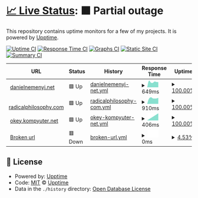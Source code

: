 # [📈 Live Status](https://upptime.github.io/upptime): <!--live status--> **🟧 Partial outage**

This repository contains uptime monitors for a few of my projects. It is powered by [Upptime](https://github.com/upptime/upptime).

[![Uptime CI](https://github.com/danielnemenyi/upptime/workflows/Uptime%20CI/badge.svg)](https://github.com/danielnemenyi/upptime/actions?query=workflow%3A%22Uptime+CI%22)
[![Response Time CI](https://github.com/danielnemenyi/upptime/workflows/Response%20Time%20CI/badge.svg)](https://github.com/danielnemenyi/upptime/actions?query=workflow%3A%22Response+Time+CI%22)
[![Graphs CI](https://github.com/danielnemenyi/upptime/workflows/Graphs%20CI/badge.svg)](https://github.com/danielnemenyi/upptime/actions?query=workflow%3A%22Graphs+CI%22)
[![Static Site CI](https://github.com/danielnemenyi/upptime/workflows/Static%20Site%20CI/badge.svg)](https://github.com/danielnemenyi/upptime/actions?query=workflow%3A%22Static+Site+CI%22)
[![Summary CI](https://github.com/danielnemenyi/upptime/workflows/Summary%20CI/badge.svg)](https://github.com/danielnemenyi/upptime/actions?query=workflow%3A%22Summary+CI%22)

<!--start: status pages-->
<!-- This summary is generated by Upptime (https://github.com/upptime/upptime) -->
<!-- Do not edit this manually, your changes will be overwritten -->
<!-- prettier-ignore -->
| URL | Status | History | Response Time | Uptime |
| --- | ------ | ------- | ------------- | ------ |
| <img alt="" src="https://favicons.githubusercontent.com/danielnemenyi.net" height="13"> [danielnemenyi.net](https://danielnemenyi.net) | 🟩 Up | [danielnemenyi-net.yml](https://github.com/danielnemenyi/upptime/commits/HEAD/history/danielnemenyi-net.yml) | <details><summary><img alt="Response time graph" src="./graphs/danielnemenyi-net/response-time-week.png" height="20"> 649ms</summary><br><a href="https://danielnemenyi.github.io/upptime/history/danielnemenyi-net"><img alt="Response time 649" src="https://img.shields.io/endpoint?url=https%3A%2F%2Fraw.githubusercontent.com%2Fdanielnemenyi%2Fupptime%2FHEAD%2Fapi%2Fdanielnemenyi-net%2Fresponse-time.json"></a><br><a href="https://danielnemenyi.github.io/upptime/history/danielnemenyi-net"><img alt="24-hour response time 649" src="https://img.shields.io/endpoint?url=https%3A%2F%2Fraw.githubusercontent.com%2Fdanielnemenyi%2Fupptime%2FHEAD%2Fapi%2Fdanielnemenyi-net%2Fresponse-time-day.json"></a><br><a href="https://danielnemenyi.github.io/upptime/history/danielnemenyi-net"><img alt="7-day response time 649" src="https://img.shields.io/endpoint?url=https%3A%2F%2Fraw.githubusercontent.com%2Fdanielnemenyi%2Fupptime%2FHEAD%2Fapi%2Fdanielnemenyi-net%2Fresponse-time-week.json"></a><br><a href="https://danielnemenyi.github.io/upptime/history/danielnemenyi-net"><img alt="30-day response time 649" src="https://img.shields.io/endpoint?url=https%3A%2F%2Fraw.githubusercontent.com%2Fdanielnemenyi%2Fupptime%2FHEAD%2Fapi%2Fdanielnemenyi-net%2Fresponse-time-month.json"></a><br><a href="https://danielnemenyi.github.io/upptime/history/danielnemenyi-net"><img alt="1-year response time 649" src="https://img.shields.io/endpoint?url=https%3A%2F%2Fraw.githubusercontent.com%2Fdanielnemenyi%2Fupptime%2FHEAD%2Fapi%2Fdanielnemenyi-net%2Fresponse-time-year.json"></a></details> | <details><summary><a href="https://danielnemenyi.github.io/upptime/history/danielnemenyi-net">100.00%</a></summary><a href="https://danielnemenyi.github.io/upptime/history/danielnemenyi-net"><img alt="All-time uptime 100.00%" src="https://img.shields.io/endpoint?url=https%3A%2F%2Fraw.githubusercontent.com%2Fdanielnemenyi%2Fupptime%2FHEAD%2Fapi%2Fdanielnemenyi-net%2Fuptime.json"></a><br><a href="https://danielnemenyi.github.io/upptime/history/danielnemenyi-net"><img alt="24-hour uptime 100.00%" src="https://img.shields.io/endpoint?url=https%3A%2F%2Fraw.githubusercontent.com%2Fdanielnemenyi%2Fupptime%2FHEAD%2Fapi%2Fdanielnemenyi-net%2Fuptime-day.json"></a><br><a href="https://danielnemenyi.github.io/upptime/history/danielnemenyi-net"><img alt="7-day uptime 100.00%" src="https://img.shields.io/endpoint?url=https%3A%2F%2Fraw.githubusercontent.com%2Fdanielnemenyi%2Fupptime%2FHEAD%2Fapi%2Fdanielnemenyi-net%2Fuptime-week.json"></a><br><a href="https://danielnemenyi.github.io/upptime/history/danielnemenyi-net"><img alt="30-day uptime 100.00%" src="https://img.shields.io/endpoint?url=https%3A%2F%2Fraw.githubusercontent.com%2Fdanielnemenyi%2Fupptime%2FHEAD%2Fapi%2Fdanielnemenyi-net%2Fuptime-month.json"></a><br><a href="https://danielnemenyi.github.io/upptime/history/danielnemenyi-net"><img alt="1-year uptime 100.00%" src="https://img.shields.io/endpoint?url=https%3A%2F%2Fraw.githubusercontent.com%2Fdanielnemenyi%2Fupptime%2FHEAD%2Fapi%2Fdanielnemenyi-net%2Fuptime-year.json"></a></details>
| <img alt="" src="https://favicons.githubusercontent.com/www.radicalphilosophy.com" height="13"> [radicalphilosophy.com](https://www.radicalphilosophy.com) | 🟩 Up | [radicalphilosophy-com.yml](https://github.com/danielnemenyi/upptime/commits/HEAD/history/radicalphilosophy-com.yml) | <details><summary><img alt="Response time graph" src="./graphs/radicalphilosophy-com/response-time-week.png" height="20"> 910ms</summary><br><a href="https://danielnemenyi.github.io/upptime/history/radicalphilosophy-com"><img alt="Response time 910" src="https://img.shields.io/endpoint?url=https%3A%2F%2Fraw.githubusercontent.com%2Fdanielnemenyi%2Fupptime%2FHEAD%2Fapi%2Fradicalphilosophy-com%2Fresponse-time.json"></a><br><a href="https://danielnemenyi.github.io/upptime/history/radicalphilosophy-com"><img alt="24-hour response time 910" src="https://img.shields.io/endpoint?url=https%3A%2F%2Fraw.githubusercontent.com%2Fdanielnemenyi%2Fupptime%2FHEAD%2Fapi%2Fradicalphilosophy-com%2Fresponse-time-day.json"></a><br><a href="https://danielnemenyi.github.io/upptime/history/radicalphilosophy-com"><img alt="7-day response time 910" src="https://img.shields.io/endpoint?url=https%3A%2F%2Fraw.githubusercontent.com%2Fdanielnemenyi%2Fupptime%2FHEAD%2Fapi%2Fradicalphilosophy-com%2Fresponse-time-week.json"></a><br><a href="https://danielnemenyi.github.io/upptime/history/radicalphilosophy-com"><img alt="30-day response time 910" src="https://img.shields.io/endpoint?url=https%3A%2F%2Fraw.githubusercontent.com%2Fdanielnemenyi%2Fupptime%2FHEAD%2Fapi%2Fradicalphilosophy-com%2Fresponse-time-month.json"></a><br><a href="https://danielnemenyi.github.io/upptime/history/radicalphilosophy-com"><img alt="1-year response time 910" src="https://img.shields.io/endpoint?url=https%3A%2F%2Fraw.githubusercontent.com%2Fdanielnemenyi%2Fupptime%2FHEAD%2Fapi%2Fradicalphilosophy-com%2Fresponse-time-year.json"></a></details> | <details><summary><a href="https://danielnemenyi.github.io/upptime/history/radicalphilosophy-com">100.00%</a></summary><a href="https://danielnemenyi.github.io/upptime/history/radicalphilosophy-com"><img alt="All-time uptime 100.00%" src="https://img.shields.io/endpoint?url=https%3A%2F%2Fraw.githubusercontent.com%2Fdanielnemenyi%2Fupptime%2FHEAD%2Fapi%2Fradicalphilosophy-com%2Fuptime.json"></a><br><a href="https://danielnemenyi.github.io/upptime/history/radicalphilosophy-com"><img alt="24-hour uptime 100.00%" src="https://img.shields.io/endpoint?url=https%3A%2F%2Fraw.githubusercontent.com%2Fdanielnemenyi%2Fupptime%2FHEAD%2Fapi%2Fradicalphilosophy-com%2Fuptime-day.json"></a><br><a href="https://danielnemenyi.github.io/upptime/history/radicalphilosophy-com"><img alt="7-day uptime 100.00%" src="https://img.shields.io/endpoint?url=https%3A%2F%2Fraw.githubusercontent.com%2Fdanielnemenyi%2Fupptime%2FHEAD%2Fapi%2Fradicalphilosophy-com%2Fuptime-week.json"></a><br><a href="https://danielnemenyi.github.io/upptime/history/radicalphilosophy-com"><img alt="30-day uptime 100.00%" src="https://img.shields.io/endpoint?url=https%3A%2F%2Fraw.githubusercontent.com%2Fdanielnemenyi%2Fupptime%2FHEAD%2Fapi%2Fradicalphilosophy-com%2Fuptime-month.json"></a><br><a href="https://danielnemenyi.github.io/upptime/history/radicalphilosophy-com"><img alt="1-year uptime 100.00%" src="https://img.shields.io/endpoint?url=https%3A%2F%2Fraw.githubusercontent.com%2Fdanielnemenyi%2Fupptime%2FHEAD%2Fapi%2Fradicalphilosophy-com%2Fuptime-year.json"></a></details>
| <img alt="" src="https://favicons.githubusercontent.com/okey.kompyuter.net" height="13"> [okey.kompyuter.net](https://okey.kompyuter.net) | 🟩 Up | [okey-kompyuter-net.yml](https://github.com/danielnemenyi/upptime/commits/HEAD/history/okey-kompyuter-net.yml) | <details><summary><img alt="Response time graph" src="./graphs/okey-kompyuter-net/response-time-week.png" height="20"> 406ms</summary><br><a href="https://danielnemenyi.github.io/upptime/history/okey-kompyuter-net"><img alt="Response time 406" src="https://img.shields.io/endpoint?url=https%3A%2F%2Fraw.githubusercontent.com%2Fdanielnemenyi%2Fupptime%2FHEAD%2Fapi%2Fokey-kompyuter-net%2Fresponse-time.json"></a><br><a href="https://danielnemenyi.github.io/upptime/history/okey-kompyuter-net"><img alt="24-hour response time 406" src="https://img.shields.io/endpoint?url=https%3A%2F%2Fraw.githubusercontent.com%2Fdanielnemenyi%2Fupptime%2FHEAD%2Fapi%2Fokey-kompyuter-net%2Fresponse-time-day.json"></a><br><a href="https://danielnemenyi.github.io/upptime/history/okey-kompyuter-net"><img alt="7-day response time 406" src="https://img.shields.io/endpoint?url=https%3A%2F%2Fraw.githubusercontent.com%2Fdanielnemenyi%2Fupptime%2FHEAD%2Fapi%2Fokey-kompyuter-net%2Fresponse-time-week.json"></a><br><a href="https://danielnemenyi.github.io/upptime/history/okey-kompyuter-net"><img alt="30-day response time 406" src="https://img.shields.io/endpoint?url=https%3A%2F%2Fraw.githubusercontent.com%2Fdanielnemenyi%2Fupptime%2FHEAD%2Fapi%2Fokey-kompyuter-net%2Fresponse-time-month.json"></a><br><a href="https://danielnemenyi.github.io/upptime/history/okey-kompyuter-net"><img alt="1-year response time 406" src="https://img.shields.io/endpoint?url=https%3A%2F%2Fraw.githubusercontent.com%2Fdanielnemenyi%2Fupptime%2FHEAD%2Fapi%2Fokey-kompyuter-net%2Fresponse-time-year.json"></a></details> | <details><summary><a href="https://danielnemenyi.github.io/upptime/history/okey-kompyuter-net">100.00%</a></summary><a href="https://danielnemenyi.github.io/upptime/history/okey-kompyuter-net"><img alt="All-time uptime 100.00%" src="https://img.shields.io/endpoint?url=https%3A%2F%2Fraw.githubusercontent.com%2Fdanielnemenyi%2Fupptime%2FHEAD%2Fapi%2Fokey-kompyuter-net%2Fuptime.json"></a><br><a href="https://danielnemenyi.github.io/upptime/history/okey-kompyuter-net"><img alt="24-hour uptime 100.00%" src="https://img.shields.io/endpoint?url=https%3A%2F%2Fraw.githubusercontent.com%2Fdanielnemenyi%2Fupptime%2FHEAD%2Fapi%2Fokey-kompyuter-net%2Fuptime-day.json"></a><br><a href="https://danielnemenyi.github.io/upptime/history/okey-kompyuter-net"><img alt="7-day uptime 100.00%" src="https://img.shields.io/endpoint?url=https%3A%2F%2Fraw.githubusercontent.com%2Fdanielnemenyi%2Fupptime%2FHEAD%2Fapi%2Fokey-kompyuter-net%2Fuptime-week.json"></a><br><a href="https://danielnemenyi.github.io/upptime/history/okey-kompyuter-net"><img alt="30-day uptime 100.00%" src="https://img.shields.io/endpoint?url=https%3A%2F%2Fraw.githubusercontent.com%2Fdanielnemenyi%2Fupptime%2FHEAD%2Fapi%2Fokey-kompyuter-net%2Fuptime-month.json"></a><br><a href="https://danielnemenyi.github.io/upptime/history/okey-kompyuter-net"><img alt="1-year uptime 100.00%" src="https://img.shields.io/endpoint?url=https%3A%2F%2Fraw.githubusercontent.com%2Fdanielnemenyi%2Fupptime%2FHEAD%2Fapi%2Fokey-kompyuter-net%2Fuptime-year.json"></a></details>
| <img alt="" src="https://favicons.githubusercontent.com/www.thissitedontwork999.com" height="13"> [Broken url](https://www.thissitedontwork999.com) | 🟥 Down | [broken-url.yml](https://github.com/danielnemenyi/upptime/commits/HEAD/history/broken-url.yml) | <details><summary><img alt="Response time graph" src="./graphs/broken-url/response-time-week.png" height="20"> 0ms</summary><br><a href="https://danielnemenyi.github.io/upptime/history/broken-url"><img alt="Response time 0" src="https://img.shields.io/endpoint?url=https%3A%2F%2Fraw.githubusercontent.com%2Fdanielnemenyi%2Fupptime%2FHEAD%2Fapi%2Fbroken-url%2Fresponse-time.json"></a><br><a href="https://danielnemenyi.github.io/upptime/history/broken-url"><img alt="24-hour response time 0" src="https://img.shields.io/endpoint?url=https%3A%2F%2Fraw.githubusercontent.com%2Fdanielnemenyi%2Fupptime%2FHEAD%2Fapi%2Fbroken-url%2Fresponse-time-day.json"></a><br><a href="https://danielnemenyi.github.io/upptime/history/broken-url"><img alt="7-day response time 0" src="https://img.shields.io/endpoint?url=https%3A%2F%2Fraw.githubusercontent.com%2Fdanielnemenyi%2Fupptime%2FHEAD%2Fapi%2Fbroken-url%2Fresponse-time-week.json"></a><br><a href="https://danielnemenyi.github.io/upptime/history/broken-url"><img alt="30-day response time 0" src="https://img.shields.io/endpoint?url=https%3A%2F%2Fraw.githubusercontent.com%2Fdanielnemenyi%2Fupptime%2FHEAD%2Fapi%2Fbroken-url%2Fresponse-time-month.json"></a><br><a href="https://danielnemenyi.github.io/upptime/history/broken-url"><img alt="1-year response time 0" src="https://img.shields.io/endpoint?url=https%3A%2F%2Fraw.githubusercontent.com%2Fdanielnemenyi%2Fupptime%2FHEAD%2Fapi%2Fbroken-url%2Fresponse-time-year.json"></a></details> | <details><summary><a href="https://danielnemenyi.github.io/upptime/history/broken-url">4.53%</a></summary><a href="https://danielnemenyi.github.io/upptime/history/broken-url"><img alt="All-time uptime 4.53%" src="https://img.shields.io/endpoint?url=https%3A%2F%2Fraw.githubusercontent.com%2Fdanielnemenyi%2Fupptime%2FHEAD%2Fapi%2Fbroken-url%2Fuptime.json"></a><br><a href="https://danielnemenyi.github.io/upptime/history/broken-url"><img alt="24-hour uptime 4.53%" src="https://img.shields.io/endpoint?url=https%3A%2F%2Fraw.githubusercontent.com%2Fdanielnemenyi%2Fupptime%2FHEAD%2Fapi%2Fbroken-url%2Fuptime-day.json"></a><br><a href="https://danielnemenyi.github.io/upptime/history/broken-url"><img alt="7-day uptime 4.53%" src="https://img.shields.io/endpoint?url=https%3A%2F%2Fraw.githubusercontent.com%2Fdanielnemenyi%2Fupptime%2FHEAD%2Fapi%2Fbroken-url%2Fuptime-week.json"></a><br><a href="https://danielnemenyi.github.io/upptime/history/broken-url"><img alt="30-day uptime 4.53%" src="https://img.shields.io/endpoint?url=https%3A%2F%2Fraw.githubusercontent.com%2Fdanielnemenyi%2Fupptime%2FHEAD%2Fapi%2Fbroken-url%2Fuptime-month.json"></a><br><a href="https://danielnemenyi.github.io/upptime/history/broken-url"><img alt="1-year uptime 4.53%" src="https://img.shields.io/endpoint?url=https%3A%2F%2Fraw.githubusercontent.com%2Fdanielnemenyi%2Fupptime%2FHEAD%2Fapi%2Fbroken-url%2Fuptime-year.json"></a></details>

<!--end: status pages-->

## 📄 License

- Powered by: [Upptime](https://github.com/upptime/upptime)
- Code: [MIT](./LICENSE) © [Upptime](https://upptime.js.org)
- Data in the `./history` directory: [Open Database License](https://opendatacommons.org/licenses/odbl/1-0/)
